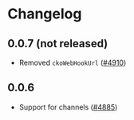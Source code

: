 # Changelog

## 0.0.7 (not released)

- Removed `ckoWebHookUrl` ([#4910](https://github.com/DivanteLtd/vue-storefront/issues/4910))

## 0.0.6 

- Support for channels ([#4885](https://github.com/DivanteLtd/vue-storefront/issues/4885)) 